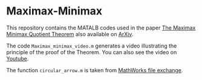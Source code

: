 # Maximax-Minimax

This repository contains the MATALB codes used in the paper [The Maximax Minimax Quotient Theorem](https://link.springer.com/article/10.1007/s10957-022-02008-z) also available on [ArXiv](https://arxiv.org/abs/2104.15025).


The code `Maximax_minimax_video.m` generates a video illustrating the principle of the proof of the Theorem. You can also see the video on [Youtube](https://www.youtube.com/watch?v=rjKzHyDJX40).

The function `circular_arrow.m` is taken from [MathWorks file exchange](https://www.mathworks.com/matlabcentral/fileexchange/59917-circular_arrow).
